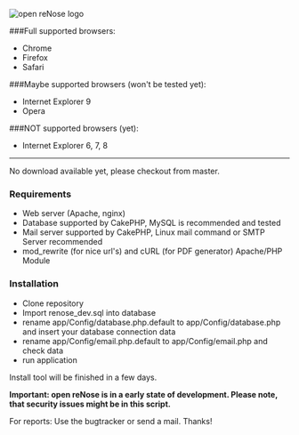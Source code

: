 ![open reNose logo](http://img.ptz.so/renose.png)


###Full supported browsers:
* Chrome
* Firefox
* Safari

###Maybe supported browsers (won't be tested yet):
* Internet Explorer 9
* Opera

###NOT supported browsers (yet):
* Internet Explorer 6, 7, 8

---
No download available yet, please checkout from master.

### Requirements
* Web server (Apache, nginx)
* Database supported by CakePHP, MySQL is recommended and tested
* Mail server supported by CakePHP, Linux mail command or SMTP Server recommended
* mod_rewrite (for nice url's) and cURL (for PDF generator) Apache/PHP Module

### Installation
* Clone repository
* Import renose_dev.sql into database
* rename app/Config/database.php.default to app/Config/database.php and insert your database connection data
* rename app/Config/email.php.default to app/Config/email.php and check data
* run application

Install tool will be finished in a few days.


**Important: open reNose is in a early state of development. Please note, that security issues might be in this script.**

For reports: Use the bugtracker or send a mail. Thanks!